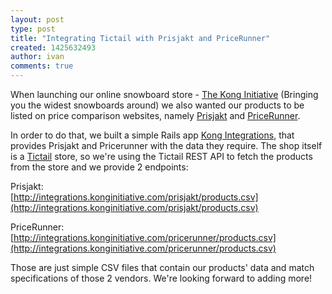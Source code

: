 ```yaml
---
layout: post
type: post
title: "Integrating Tictail with Prisjakt and PriceRunner"
created: 1425632493
author: ivan
comments: true
---
```


When launching our online snowboard store - [The Kong Initiative](http://www.konginitiative.com) (Bringing you the widest snowboards around) we also wanted our products to be listed on price comparison websites, namely [Prisjakt](http://www.prisjakt.nu/) and [PriceRunner](http://www.pricerunner.com).

In order to do that, we built a simple Rails app [Kong Integrations](https://github.com/kollegorna/kong-integrations), that provides Prisjakt and Pricerunner with the data they require.
The shop itself is a [Tictail](https://tictail.com/) store, so we're using the Tictail REST API to fetch the products from the store and we provide 2 endpoints: 

Prisjakt:  
[http://integrations.konginitiative.com/prisjakt/products.csv](http://integrations.konginitiative.com/prisjakt/products.csv)

PriceRunner:  
[http://integrations.konginitiative.com/pricerunner/products.csv](http://integrations.konginitiative.com/pricerunner/products.csv)

Those are just simple CSV files that contain our products' data and match specifications of those 2 vendors.
We're looking forward to adding more!
